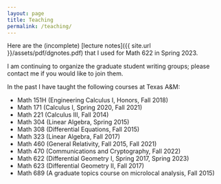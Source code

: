 ```yaml
---
layout: page
title: Teaching
permalink: /teaching/
---
```


Here are the (incomplete) [lecture notes]({{ site.url }}/assets/pdf/dgnotes.pdf) that I used for Math 622 in Spring 2023.

I am continuing to organize the graduate student writing groups;
please contact me if you would like to join them.

In the past I have taught the following courses at Texas A&amp;M:
<ul class="paragraph-text">
  <li>Math 151H (Engineering Calculus I, Honors, Fall 2018)</li>
  <li>Math 171 (Calculus I, Spring 2020, Fall 2021)</li>
  <li>Math 221 (Calculus III, Fall 2014)</li>
  <li>Math 304 (Linear Algebra, Spring 2015)</li>
  <li>Math 308 (Differential Equations, Fall 2015)</li>
  <li>Math 323 (Linear Algebra, Fall 2017)</li>
  <li>Math 460 (General Relativity, Fall 2015, Fall 2021)</li>
  <li>Math 470 (Communications and Cryptography, Fall 2022)</li>
  <li>Math 622 (Differential Geometry I, Spring 2017, Spring 2023)</li>
  <li>Math 623 (Differential Geometry II, Fall 2017)</li>
  <li>Math 689 (A graduate topics course on microlocal analysis, Fall 2015)</li>
</ul>   
